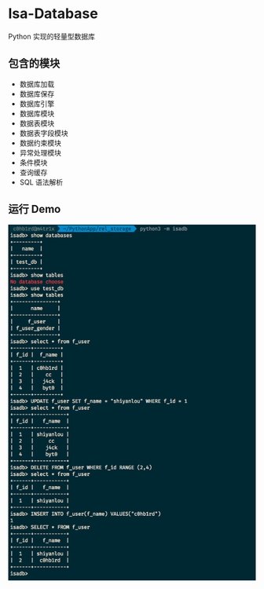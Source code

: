 # Isa-Database
Python 实现的轻量型数据库

## 包含的模块
* 数据库加载
* 数据库保存
* 数据库引擎
* 数据库模块
* 数据表模块
* 数据表字段模块
* 数据约束模块
* 异常处理模块
* 条件模块
* 查询缓存
* SQL 语法解析

## 运行 Demo
![](res/demo.png)

